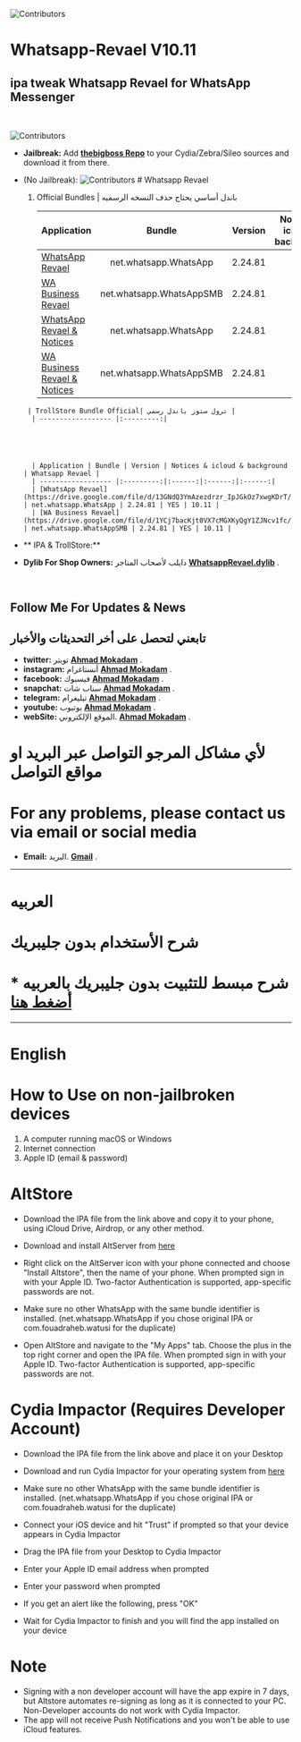 ![Contributors](https://a.top4top.io/p_2080o56e70.png)  



# Whatsapp-Revael V10.11
ipa tweak Whatsapp Revael for WhatsApp Messenger
-----------
&nbsp;



![Contributors](https://b.top4top.io/p_2080g0a291.png)  


* **Jailbreak:** Add __[thebigboss Repo](http://apt.thebigboss.org/repofiles/cydia)__ to your Cydia/Zebra/Sileo sources and download it from there. 

* (No Jailbreak): 
  ![Contributors](https://a.top4top.io/p_2080fcla60.png) 
        # Whatsapp Revael 
       
       
    1.  Official Bundles | باندل أساسي يحتاج حذف النسخه الرسميه

  
        
        
        | Application | Bundle | Version | Notices & icloud & background | Whatsapp Revael |
        | ------------------ |:---------:|:------:|:------:|:------:|
        | [WhatsApp Revael](https://mega.nz/file/mKZVyZCa#l2W5y-Q-FqYM6CS7D04k_T6D8sqwgIUNrrilZuBYtUc) | net.whatsapp.WhatsApp | 2.24.81 | NO | 10.11 |
        | [WA Business Revael](https://mega.nz/file/HCoxBLjC#hMyhTjEwCr7blC26Xp3aJFVUq3U_GQNkoPhy6z8XWTo) | net.whatsapp.WhatsAppSMB | 2.24.81 | NO | 10.11 |
        | [WhatsApp Revael & Notices](https://mega.nz/file/vZQhWAxS#DcvK2-aD49a2ogVWEJooHrw9_kF1uotGprczQrLIqp8) | net.whatsapp.WhatsApp | 2.24.81 | YES | 10.11 |
        | [WA Business Revael & Notices](https://mega.nz/file/nRgWWCZI#S7TwWZryWQGa_eKxWsOstC7fbkIpiAqTKwxqQZmA3pI) | net.whatsapp.WhatsAppSMB | 2.24.81 | YES | 10.11 |
         
         
         
         
       | TrollStore Bundle Official| ترول ستور باندل رسمي | 
        | ------------------ |:---------:|  
         
  
    
         
      
		| Application | Bundle | Version | Notices & icloud & background | Whatsapp Revael |
		| ------------------ |:---------:|:------:|:------:|:------:|
		| [WhatsApp Revael](https://drive.google.com/file/d/13GNdQ3YmAzezdrzr_IpJGkOz7xwgKDrT/view) | net.whatsapp.WhatsApp | 2.24.81 | YES | 10.11 |
		| [WA Business Revael](https://drive.google.com/file/d/1YCj7bacKjt0VX7cMGXKyQgY1ZJNcv1fc/view) | net.whatsapp.WhatsAppSMB | 2.24.81 | YES | 10.11 |
	   
       
         
         
  
         
         
 * ** IPA & TrollStore:**
 * **Dylib For Shop Owners:** دايلب لأصحاب المتاجر   __[WhatsappRevael.dylib](https://mega.nz/file/ffYChbCZ#gInW-2rtrsWynLmvridNHm4RipvMaazgojB3rN-zrfM)__ . 
    
&nbsp;

## Follow Me For Updates & News
## تابعني لتحصل على أخر التحديثات والأخبار

* **twitter:** تويتر   __[Ahmad Mokadam](http://twitter.com/ahmadmokaddam)__ . 
* **instagram:** أنستاغرام __[Ahmad Mokadam](http://instagram.com/ahmadmokaddam)__ . 
* **facebook:** فيسبوك  __[Ahmad Mokadam](http://facebook.com/ahmadmokaddam)__ . 
* **snapchat:** سناب شات  __[Ahmad Mokadam](https://www.snapchat.com/add/ahmad_mokadam)__ . 
* **telegram:** تيليغرام  __[Ahmad Mokadam](http://https://t.me/AHMADMOKADAM)__ . 
* **youtube:** يوتيوب   __[Ahmad Mokadam](https://m.youtube.com/channel/UCA72wIrAAB3FBmqS8L5MCjg/about?disable_polymer=1)__ . 
* **webSite:** الموقع الإلكتروني.       __[Ahmad Mokadam](http://mokadam.com)__ . 




# لأي مشاكل المرجو التواصل عبر البريد او مواقع التواصل 
# For any problems, please contact us via email or social media
* **Email:** البريد.       __[Gmail](mailto:ahmadmokaddam@gmail.com)__ . 


-----------------------

# العربيه

# شرح الأستخدام بدون جليبريك

# * شرح مبسط للتثبيت بدون جليبريك بالعربيه [أضغط هنا](https://www.mokadam.com/p/alt.html?m=1)

--------------------

# English

# How to Use on non-jailbroken devices

1. A computer running macOS or Windows
2. Internet connection
3. Apple ID (email & password)

# AltStore

* Download the IPA file from the link above and copy it to your phone, using iCloud Drive, Airdrop, or any other method.

* Download and install AltServer from [here](https://altstore.io)

* Right click on the AltServer icon with your phone connected and choose "Install Altstore", then the name of your phone. When prompted sign in with your Apple ID. Two-factor Authentication is supported, app-specific passwords are not.

* Make sure no other WhatsApp with the same bundle identifier is installed. (net.whatsapp.WhatsApp if you chose original IPA or com.fouadraheb.watusi for the duplicate)

* Open AltStore and navigate to the "My Apps" tab. Choose the plus in the top right corner and open the IPA file. When prompted sign in with your Apple ID. Two-factor Authentication is supported, app-specific passwords are not.

# Cydia Impactor (Requires Developer Account)

* Download the IPA file from the link above and place it on your Desktop

* Download and run Cydia Impactor for your operating system from [here](http://www.cydiaimpactor.com)

* Make sure no other WhatsApp with the same bundle identifier is installed. (net.whatsapp.WhatsApp if you chose original IPA or com.fouadraheb.watusi for the duplicate)

* Connect your iOS device and hit "Trust" if prompted so that your device appears in Cydia Impactor

* Drag the IPA file from your Desktop to Cydia Impactor

* Enter your Apple ID email address when prompted 

* Enter your password when prompted 

* If you get an alert like the following, press "OK"

* Wait for Cydia Impactor to finish and you will find the app installed on your device

# Note

* Signing with a non developer account will have the app expire in 7 days, but Altstore automates re-signing as long as it is connected to your PC. Non-Developer accounts do not work with Cydia Impactor.
* The app will not receive Push Notifications and you won't be able to use iCloud features.


